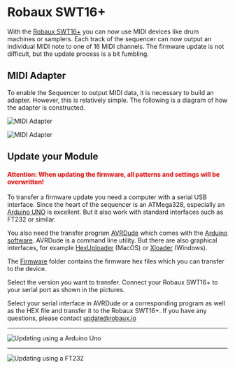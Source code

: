 # Robaux SWT16+

With the [Robaux SWT16+](https://robaux.io/swt16plus) you can now use MIDI devices like drum machines or samplers. Each track of the sequencer can now output an individual MIDI note to one of 16 MIDI channels. The firmware update is not difficult, but the update process is a bit fumbling.

## MIDI Adapter

To enable the Sequencer to output MIDI data, it is necessary to build an adapter. However, this is relatively simple. The following is a diagram of how the adapter is constructed. 

![MIDI Adapter](https://robaux.io/update/swt16plus/swt16plusMIDIAdapter.jpg)

![MIDI Adapter](https://robaux.io/update/swt16plus/swt16plusMIDIAdapter2.jpg)

## Update your Module

#### <span style="color:red">Attention: When updating the firmware, all patterns and settings will be overwritten!</span>

To transfer a firmware update you need a computer with a serial USB interface. Since the heart of the sequencer is an ATMega328, especially an [Arduino UNO](https://store.arduino.cc/arduino-uno-rev3) is excellent. But it also work with standard interfaces such as FT232 or similar.

You also need the transfer program [AVRDude](https://typeunsafe.wordpress.com/2011/07/22/programming-arduino-with-avrdude/) which comes with the [Arduino software](https://www.arduino.cc/en/main/software). AVRDude is a command line utility. But there are also graphical interfaces, for example [HexUploader](http://paulkaplan.me/HexUploader/) (MacOS) or [Xloader](http://xloader.russemotto.com/) (Windows).

The [Firmware](https://github.com/robaux/swt16plusMIDI/tree/master/firmware) folder contains the firmware hex files which you can transfer to the device.

Select the version you want to transfer. Connect your Robaux SWT16+ to your serial port as shown in the pictures.

Select your serial interface in AVRDude or a corresponding program as well as the HEX file and transfer it to the Robaux SWT16+. If you have any questions, please contact update@robaux.io

---

![Updating using a Arduino Uno](https://robaux.io/update/swt16plus/updatingArduinoUno3.jpg)

---

![Updating using a FT232](https://robaux.io/update/swt16plus/updatingFT232.jpg)
